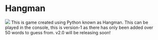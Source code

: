 # Hangman
<img src="https://th.bing.com/th/id/R.1a7695dfe4d75089c5843a24a4506f38?rik=AJUoEaYaevAj5g&riu=http%3a%2f%2f11points.com%2fwp-content%2fuploads%2f2012%2f09%2fdominatehangman-1600.jpg&ehk=DpZEWwbsWrw6xWtPMGqCcf7Y3vUj3SzifkIQ26VyLug%3d&risl=&pid=ImgRaw&r=0">
This is game created using Python known as Hangman. This can be played in the console, this is version-1 as there has only been added over 50 words to guess from. v2.0 will be releasing soon!
